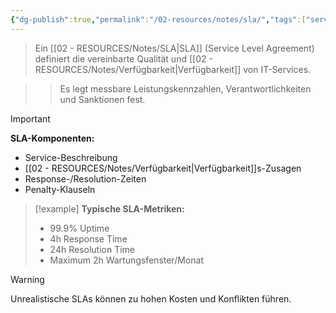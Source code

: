 ```yaml
---
{"dg-publish":true,"permalink":"/02-resources/notes/sla/","tags":["service-management/vereinbarungen","qualitaetsmanagement/standards"],"noteIcon":"","updated":"2025-09-16T23:41:26.000+02:00"}
---
```



>Ein [[02 - RESOURCES/Notes/SLA\|SLA]] (Service Level Agreement) definiert die vereinbarte Qualität und [[02 - RESOURCES/Notes/Verfügbarkeit\|Verfügbarkeit]] von IT-Services.

>>Es legt messbare Leistungskennzahlen, Verantwortlichkeiten und Sanktionen fest.

>[!important] 
>**SLA-Komponenten:**
>- Service-Beschreibung
>- [[02 - RESOURCES/Notes/Verfügbarkeit\|Verfügbarkeit]]s-Zusagen
>- Response-/Resolution-Zeiten
>- Penalty-Klauseln

>[!example] 
>**Typische SLA-Metriken:**
>- 99.9% Uptime
>- 4h Response Time  
>- 24h Resolution Time
>- Maximum 2h Wartungsfenster/Monat

>[!warning] 
>Unrealistische SLAs können zu hohen Kosten und Konflikten führen.